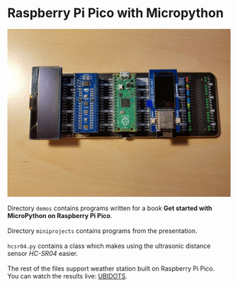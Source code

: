 # Raspberry Pi Pico with Micropython
![img.png](images/img.png)

Directory `demos` contains programs written for a book **Get started with MicroPython on Raspberry Pi Pico**. \
\
Directory `miniprojects` contains programs from the presentation. \
\
`hcsr04.py` contains a class which makes using the ultrasonic distance sensor *HC-SR04* easier. \
\
The rest of the files support weather station built on Raspberry Pi Pico. \
You can watch the results live: [UBIDOTS](https://stem.ubidots.com/app/dashboards/public/dashboard/ji7HZc_ZIIXotbjo2G0gVsx4b6iEy9e25mnwjbvKkK4).
